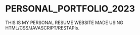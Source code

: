 # PERSONAL_PORTFOLIO_2023
THIS IS MY PERSONAL RESUME WEBSITE MADE USING HTML/CSS/JAVASCRIPT/RESTAPIs. 
